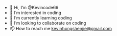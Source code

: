 - 👋 Hi, I’m @Kevincode69
- 👀 I’m interested in coding
- 🌱 I’m currently learning coding
- 💞️ I’m looking to collaborate on coding
- 📫 How to reach me kevinhongshenjie@gmail.com

<!---
Kevincode69/Kevincode69 is a ✨ special ✨ repository because its `README.md` (this file) appears on your GitHub profile.
You can click the Preview link to take a look at your changes.
--->

